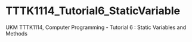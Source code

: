 # TTTK1114_Tutorial6_StaticVariable
UKM TTTK1114, Computer Programming - Tutorial 6 : Static Variables and Methods
